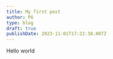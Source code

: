 ```yaml
---
title: My first post
author: P6
type: blog
draft: true
publishDate: 2023-11-01T17:22:38.007Z
---
```

Hello world